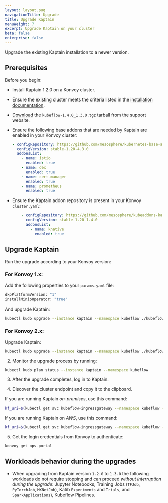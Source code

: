 ```yaml
---
layout: layout.pug
navigationTitle: Upgrade
title: Upgrade Kaptain
menuWeight: 7
excerpt: Upgrade Kaptain on your cluster
beta: false
enterprise: false
---
```


Upgrade the existing Kaptain installation to a newer version.

## Prerequisites

Before you begin:

- Install Kaptain 1.2.0 on a Konvoy cluster.
- Ensure the existing cluster meets the criteria listed in the [installation documentation][install]. 
- [Download][download] the `kubeflow-1.4.0_1.3.0.tgz` tarball from the support website.
- Ensure the following base addons that are needed by Kaptain are enabled in your Konvoy cluster:
    
    ```yaml
    - configRepository: https://github.com/mesosphere/kubernetes-base-addons
      configVersion: stable-1.20-4.3.0
      addonsList:
        - name: istio
          enabled: true
        - name: dex
          enabled: true
        - name: cert-manager
          enabled: true
        - name: prometheus
          enabled: true
    ```

- Ensure the Kaptain addon repository is present in your Konvoy `cluster.yaml`:
  
  ```yaml
      - configRepository: https://github.com/mesosphere/kubeaddons-kaptain
        configVersion: stable-1.20-1.4.0
        addonsList:
          - name: knative
            enabled: true
  ```
  
## Upgrade Kaptain 

Run the upgrade according to your Konvoy version:

### For Konvoy 1.x: 

Add the following properties to your `params.yaml` file: 

  ```bash
  dkpPlatformVersion: "1" 
  installMinioOperator: "true"
  ```

And upgrade Kaptain: 

  ```bash
  kubectl kudo upgrade --instance kaptain --namespace kubeflow ./kubeflow-1.4.0_1.3.0.tgz -P params.yaml
  ```
  
### For Konvoy 2.x:

Upgrade Kaptain:

  ```bash
  kubectl kudo upgrade --instance kaptain --namespace kubeflow ./kubeflow-1.4.0_1.3.0.tgz
  ```

2. Monitor the upgrade process by running:
  
  ```bash
  kubectl kudo plan status --instance kaptain --namespace kubeflow
  ```

3. After the upgrade completes, log in to Kaptain.

1. Discover the cluster endpoint and copy it to the clipboard.
  
  If you are running Kaptain _on-premises_, use this command:

  ```bash
  kf_uri=$(kubectl get svc kubeflow-ingressgateway --namespace kubeflow -o jsonpath="{.status.loadBalancer.ingress[*].ip}") && echo "https://${kf_uri}"
  ```

  If you are running Kaptain on _AWS_, use this command:
  
  ```bash
  kf_uri=$(kubectl get svc kubeflow-ingressgateway --namespace kubeflow -o jsonpath="{.status.loadBalancer.ingress[*].hostname}") && echo "https://${kf_uri}"
  ```

5. Get the login credentials from Konvoy to authenticate:
  
  ```bash
  konvoy get ops-portal
  ```
  

## Workloads behavior during the upgrades
* When upgrading from Kaptain version `1.2.0` to `1.3.0` the following workloads do not require stopping and can proceed _without interruption during the upgrade_:
  Jupyter Notebooks, Training Jobs (`TFJob`, `PyTorchJob`, `MXNetJob`), Katib `Experiments` and `Trials`,
  and `SparkApplications`), Kubeflow Pipelines.
  
[breaking-changes]: #breaking-changes
[download]: ../download
[install]: ../install
